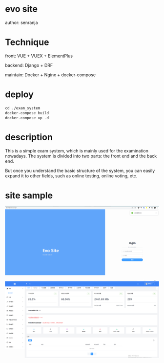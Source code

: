 
# evo site

author: senranja

# Technique

front: VUE + VUEX + ElementPlus

backend: Django + DRF

maintain: Docker + Nginx + docker-compose

# deploy

```shell
cd ./exam_system
docker-compose build
docker-compose up -d
```

# description

This is a simple exam system, which is mainly used for the examination nowadays. The system is divided into two parts: the front end and the back end. 

But once you understand the basic structure of the system, you can easily expand it to other fields, such as online testing, online voting, etc.

# site sample

![](img/2024-03-25-18-14-47.png)

![](img/2024-03-25-18-16-00.png)


